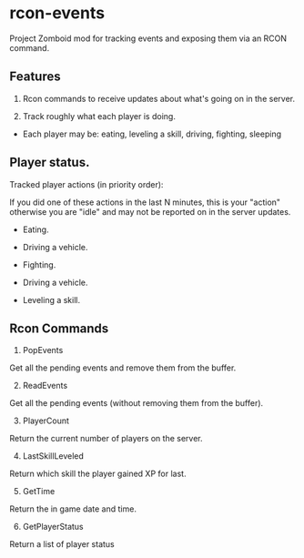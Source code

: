 # rcon-events

Project Zomboid mod for tracking events and exposing them via an RCON command.

## Features

1. Rcon commands to receive updates about what's going on in the server.

2. Track roughly what each player is doing.

- Each player may be: eating, leveling a skill, driving, fighting, sleeping

## Player status.

Tracked player actions (in priority order):

If you did one of these actions in the last N minutes, this is your "action"
otherwise you are "idle" and may not be reported on in the server updates.

- Eating.

- Driving a vehicle.

- Fighting.

- Driving a vehicle.

- Leveling a skill.

## Rcon Commands

1. PopEvents

Get all the pending events and remove them from the buffer.

2. ReadEvents

Get all the pending events (without removing them from the buffer).

3. PlayerCount

Return the current number of players on the server.

4. LastSkillLeveled

Return which skill the player gained XP for last.

5. GetTime

Return the in game date and time.

6. GetPlayerStatus

Return a list of player status
